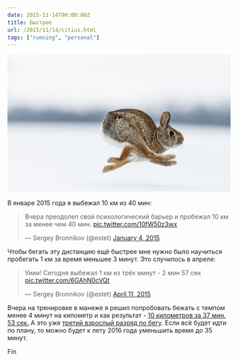 ```yaml
---
date: 2015-11-14T00:00:00Z
title: Быстрее
url: /2015/11/14/citius.html
tags: ["running", "personal"]
---
```


<!-- хрен знает как сделать подпись к картинке, поэтому
ссылка на оригинальную картинку здесь -
http://animals.nationalgeographic.com/animals/mammals/cottontail-rabbit/ -->
<img src="/images/rabbit.jpg">

В январе 2015 года я выбежал 10 км из 40 мин:

<blockquote class="twitter-tweet" lang="en"><p lang="ru" dir="ltr">Вчера преодолел свой психологический барьер и пробежал 10 км за менее чем 40 мин. <a href="http://t.co/10fW50z3wx">pic.twitter.com/10fW50z3wx</a></p>&mdash; Sergey Bronnikov (@estet) <a href="https://twitter.com/estet/status/551704769430323200">January 4, 2015</a></blockquote>
<script async src="//platform.twitter.com/widgets.js" charset="utf-8"></script>

Чтобы бегать эту дистанцию ещё быстрее мне нужно было научиться пробегать 1 км
за время меньшее 3 минут. Это случилось в апреле:

<blockquote class="twitter-tweet" lang="en"><p lang="ru" dir="ltr">Уиии! Сегодня выбежал 1 км из трёх минут - 2 мин 57 сек <a href="http://t.co/6GAhN0cVQt">pic.twitter.com/6GAhN0cVQt</a></p>&mdash; Sergey Bronnikov (@estet) <a href="https://twitter.com/estet/status/586905757213425664">April 11, 2015</a></blockquote>
<script async src="//platform.twitter.com/widgets.js" charset="utf-8"></script>

Вчера на тренировке в манеже я решил попробовать бежать с темпом менее 4 минут
на километр и как результат - [10 километров за 37 мин. 53 сек.](https://connect.garmin.com/modern/activity/955740673) А это уже [третий взрослый разряд по бегу](http://www.rusathletics.com/pro/). Если всё будет идти по плану, то можно будет к лету 2016 года уменьшить время до 35 минут.

Fin
